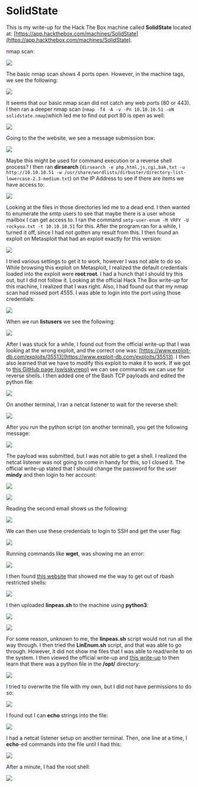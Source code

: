 # SolidState

This is my write-up for the Hack The Box machine called **SolidState** located at: [https://app.hackthebox.com/machines/SolidState](https://app.hackthebox.com/machines/SolidState).

nmap scan:

![](<../../.gitbook/assets/image (357) (1) (1).png>)

The basic nmap scan shows 4 ports open. However, in the machine tags, we see the following:

![](<../../.gitbook/assets/image (336) (1) (1) (1).png>)

It seems that our basic nmap scan did not catch any web ports (80 or 443). I then ran a deeper nmap scan (`nmap -T4 -A -v -Pn 10.10.10.51 -oN solidstate.nmap`)which led me to find out port 80 is open as well:

![](<../../.gitbook/assets/image (361) (1) (1) (1).png>)

Going to the the website, we see a message submission box:

![](<../../.gitbook/assets/image (350) (1) (1) (1) (1).png>)

Maybe this might be used for command execution or a reverse shell process? I then ran **dirsearch** (`dirsearch -e php,html,js,cgi,bak,txt -u http://10.10.10.51 -w /usr/share/wordlists/dirbuster/directory-list-lowercase-2.3-medium.txt`) on the IP Address to see if there are items we have access to:

![](<../../.gitbook/assets/image (358) (1).png>)

Looking at the files in those directories led me to a dead end. I then wanted to enumerate the smtp users to see that maybe there is a user whose mailbox I can get access to. I ran the command `smtp-user-enum -M VRFY -U rockyou.txt -t 10.10.10.51` for this. After the program ran for a while, I turned it off, since I had not gotten any result from this. I then found an exploit on Metasploit that had an exploit exactly for this version:

![](<../../.gitbook/assets/image (344) (1) (1).png>)

I tried various settings to get it to work, however I was not able to do so. While browsing this exploit on Metasploit, I realized the default credentials loaded into the exploit were **root**:**root**. I had a hunch that I should try this out, but I did not follow it. Looking at the official Hack The Box write-up for this machine, I realized that I was right. Also, I had found out that my nmap scan had missed port 4555. I was able to login into the port using those credentials:

![](<../../.gitbook/assets/image (354) (1) (1) (1).png>)

When we run **listusers** we see the following:

![](<../../.gitbook/assets/image (362) (1) (1) (1).png>)

After I was stuck for a while, I found out from the official write-up that I was looking at the wrong exploit, and the correct one was: [https://www.exploit-db.com/exploits/35513](https://www.exploit-db.com/exploits/35513). I then also learned that we have to modify this exploit to make it to work. If we got to [this GitHub page (swisskyrepo)](https://github.com/swisskyrepo/PayloadsAllTheThings/blob/master/Methodology%20and%20Resources/Reverse%20Shell%20Cheatsheet.md#bash-tcp) we can see commands we can use for reverse shells. I then added one of the Bash TCP payloads and edited the python file:

![](<../../.gitbook/assets/image (346) (1) (1).png>)

On another terminal, I ran a netcat listener to wait for the reverse shell:

![](<../../.gitbook/assets/image (342) (1).png>)

After you run the python script (on another terminal), you get the following message:

![](<../../.gitbook/assets/image (338) (1).png>)

The payload was submitted, but I was not able to get a shell. I realized the netcat listener was not going to come in handy for this, so I closed it. The official write-up stated that I should change the password for the user **mindy** and then login to her account:

![](<../../.gitbook/assets/image (340) (1).png>)

![](<../../.gitbook/assets/image (343) (1).png>)

Reading the second email shows us the following:

![](<../../.gitbook/assets/image (347) (1) (1).png>)

We can then use these credentials to login to SSH and get the user flag:

![](<../../.gitbook/assets/image (341) (1) (1) (1).png>)

Running commands like **wget**, was showing me an error:

![](<../../.gitbook/assets/image (337) (1) (1).png>)

I then found [this website](https://www.hacknos.com/rbash-escape-rbash-restricted-shell-escape/) that showed me the way to get out of rbash restricted shells:

![](<../../.gitbook/assets/image (364) (1) (1) (1) (1) (1).png>)

I then uploaded **linpeas.sh** to the machine using **python3**:

![](<../../.gitbook/assets/image (365) (1) (1) (1).png>)

![](<../../.gitbook/assets/image (332) (1).png>)

For some reason, unknown to me, the **linpeas.sh** script would not run all the way through. I then tried the **LinEnum.sh** script, and that was able to go through. However, it did not show me files that I was able to read/write to on the system. I then viewed the official write-up and [this write-up](https://0xdf.gitlab.io/2020/04/30/htb-solidstate.html) to then learn that there was a python file in the **/opt/** directory:

![](<../../.gitbook/assets/image (334) (1) (1).png>)

I tried to overwrite the file with my own, but I did not have permissions to do so:

![](<../../.gitbook/assets/image (363) (1) (1) (1) (1).png>)

I found out I can **echo** strings into the file:

![](<../../.gitbook/assets/image (359) (1) (1).png>)

I had a netcat listener setup on another terminal. Then, one line at a time, I **echo**-ed commands into the file until I had this:

![](<../../.gitbook/assets/image (360) (1).png>)

After a minute, I had the root shell:

![](<../../.gitbook/assets/image (348) (1) (1) (1).png>)

